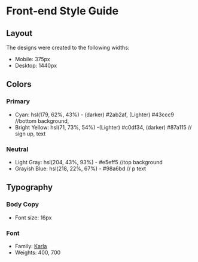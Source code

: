 # Front-end Style Guide

## Layout

The designs were created to the following widths:

- Mobile: 375px
- Desktop: 1440px

## Colors

### Primary

- Cyan: hsl(179, 62%, 43%) - (darker) #2ab2af, (Lighter) #43ccc9 //bottom background, 
- Bright Yellow: hsl(71, 73%, 54%) -(Lighter) #c0df34, (darker) #87a115 // sign up, text


### Neutral

- Light Gray: hsl(204, 43%, 93%) - #e5eff5 //top background
- Grayish Blue: hsl(218, 22%, 67%) - #98a6bd // p text

## Typography

### Body Copy

- Font size: 16px

### Font

- Family: [Karla](https://fonts.google.com/specimen/Karla)
- Weights: 400, 700